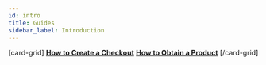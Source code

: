```yaml
---
id: intro
title: Guides
sidebar_label: Introduction
---
```


[card-grid]
[**How to Create a Checkout**](api-process/check-out.md)
[**How to Obtain a Product**](api-process/product.md)
[/card-grid]